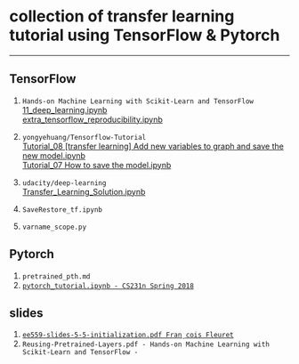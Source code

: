 # collection of transfer learning tutorial using TensorFlow & Pytorch
---
## TensorFlow
1. `Hands-on Machine Learning with Scikit-Learn and TensorFlow`<br>
[11_deep_learning.ipynb](https://github.com/ageron/handson-ml/blob/master/11_deep_learning.ipynb)<br>
[extra_tensorflow_reproducibility.ipynb](https://github.com/ageron/handson-ml/blob/master/extra_tensorflow_reproducibility.ipynb)

2. `yongyehuang/Tensorflow-Tutorial`<br>
[Tutorial_08 [transfer learning] Add new variables to graph and save the new model.ipynb](https://github.com/yongyehuang/Tensorflow-Tutorial/blob/master/example-notebook/Tutorial_08%20%20%5Btransfer%20learning%5D%20Add%20new%20variables%20to%20graph%20and%20save%20the%20new%20model.ipynb)<br>
[Tutorial_07 How to save the model.ipynb](https://github.com/yongyehuang/Tensorflow-Tutorial/blob/master/example-notebook/Tutorial_07%20How%20to%20save%20the%20model.ipynb)

3. `udacity/deep-learning`<br>
[Transfer_Learning_Solution.ipynb](https://github.com/udacity/deep-learning/blob/master/transfer-learning/Transfer_Learning_Solution.ipynb)

4. `SaveRestore_tf.ipynb`

5. `varname_scope.py`

## Pytorch

1. `pretrained_pth.md`
2. [`pytorch_tutorial.ipynb - CS231n Spring 2018`](http://cs231n.stanford.edu/notebooks/pytorch_tutorial.ipynb)

## slides

1. [`ee559-slides-5-5-initialization.pdf Fran¸cois Fleuret`](https://fleuret.org/ee559/ee559-slides-5-5-initialization.pdf)<br>
2. `Reusing-Pretrained-Layers.pdf - Hands-on Machine Learning with Scikit-Learn and TensorFlow - `


